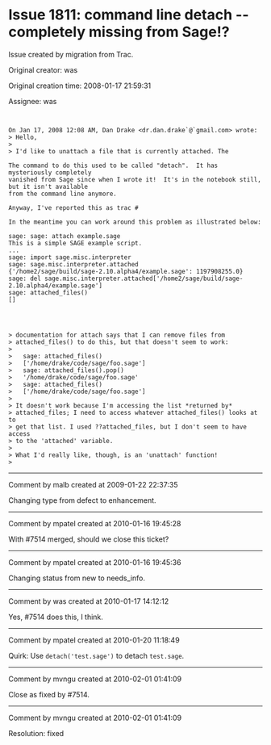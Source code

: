 # Issue 1811: command line detach -- completely missing from Sage!?

Issue created by migration from Trac.

Original creator: was

Original creation time: 2008-01-17 21:59:31

Assignee: was


```


On Jan 17, 2008 12:08 AM, Dan Drake <dr.dan.drake`@`gmail.com> wrote:
> Hello,
> 
> I'd like to unattach a file that is currently attached. The

The command to do this used to be called "detach".  It has mysteriously completely
vanished from Sage since when I wrote it!  It's in the notebook still, but it isn't available
from the command line anymore.  

Anyway, I've reported this as trac #

In the meantime you can work around this problem as illustrated below:

sage: sage: attach example.sage
This is a simple SAGE example script.
...
sage: import sage.misc.interpreter
sage: sage.misc.interpreter.attached
{'/home2/sage/build/sage-2.10.alpha4/example.sage': 1197908255.0}
sage: del sage.misc.interpreter.attached['/home2/sage/build/sage-2.10.alpha4/example.sage']
sage: attached_files()
[]




> documentation for attach says that I can remove files from
> attached_files() to do this, but that doesn't seem to work:
> 
>   sage: attached_files()
>   ['/home/drake/code/sage/foo.sage']
>   sage: attached_files().pop()
>   '/home/drake/code/sage/foo.sage'
>   sage: attached_files()
>   ['/home/drake/code/sage/foo.sage']
> 
> It doesn't work because I'm accessing the list *returned by*
> attached_files; I need to access whatever attached_files() looks at to
> get that list. I used ??attached_files, but I don't seem to have access
> to the 'attached' variable.
> 
> What I'd really like, though, is an 'unattach' function!
> 

```



---

Comment by malb created at 2009-01-22 22:37:35

Changing type from defect to enhancement.


---

Comment by mpatel created at 2010-01-16 19:45:28

With #7514 merged, should we close this ticket?


---

Comment by mpatel created at 2010-01-16 19:45:36

Changing status from new to needs_info.


---

Comment by was created at 2010-01-17 14:12:12

Yes, #7514 does this, I think.


---

Comment by mpatel created at 2010-01-20 11:18:49

Quirk: Use `detach('test.sage')` to detach `test.sage`.


---

Comment by mvngu created at 2010-02-01 01:41:09

Close as fixed by #7514.


---

Comment by mvngu created at 2010-02-01 01:41:09

Resolution: fixed
